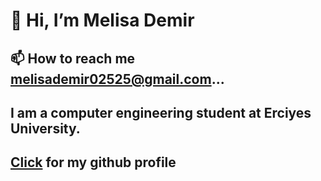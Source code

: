 #                                                                            👋 Hi, I’m Melisa Demir

##                                                                📫 How to reach me melisademir02525@gmail.com...
## I am a computer engineering student at Erciyes University.
##  [Click](https://github.com/melisadmr) for my github profile 




<!---
melisadmr/melisadmr is a ✨ special ✨ repository because its `README.md` (this file) appears on your GitHub profile.
You can click the Preview link to take a look at your changes.
--->
